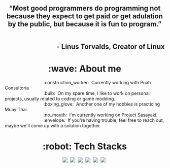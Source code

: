 <!-- https://github.com/durgeshsamariya/awesome-github-profile-readme-templates/blob/master/templates/AVS1508.md?plain=1 -->
<h2 align=center>
“Most good programmers do programming not because they expect to get paid or get adulation by the public, but because it is fun to program.”<br /><br />
  <p align=right>- Linus Torvalds, Creator of Linux</p>
</h2>

<h1 align=center>:wave:&nbsp;About me</h1>
&nbsp;&nbsp;&nbsp;&nbsp;&nbsp;&nbsp;&nbsp;&nbsp;&nbsp;&nbsp;&nbsp;&nbsp;&nbsp;&nbsp;&nbsp;&nbsp;&nbsp;&nbsp;&nbsp;&nbsp;&nbsp;&nbsp;&nbsp;&nbsp;&nbsp;&nbsp;&nbsp;&nbsp;&nbsp;&nbsp;&nbsp;:construction_worker:&nbsp; Currently working with Puah Consultoria<br />
&nbsp;&nbsp;&nbsp;&nbsp;&nbsp;&nbsp;&nbsp;&nbsp;&nbsp;&nbsp;&nbsp;&nbsp;&nbsp;&nbsp;&nbsp;&nbsp;&nbsp;&nbsp;&nbsp;&nbsp;&nbsp;&nbsp;&nbsp;&nbsp;&nbsp;&nbsp;&nbsp;&nbsp;&nbsp;&nbsp;&nbsp;:bulb:&nbsp; On my spare time, I like to work on personal projects, usually related to coding or game modding.<br />
&nbsp;&nbsp;&nbsp;&nbsp;&nbsp;&nbsp;&nbsp;&nbsp;&nbsp;&nbsp;&nbsp;&nbsp;&nbsp;&nbsp;&nbsp;&nbsp;&nbsp;&nbsp;&nbsp;&nbsp;&nbsp;&nbsp;&nbsp;&nbsp;&nbsp;&nbsp;&nbsp;&nbsp;&nbsp;&nbsp;&nbsp;:boxing_glove:&nbsp; Another one of my hobbies is practicing Muay Thai.<br />
&nbsp;&nbsp;&nbsp;&nbsp;&nbsp;&nbsp;&nbsp;&nbsp;&nbsp;&nbsp;&nbsp;&nbsp;&nbsp;&nbsp;&nbsp;&nbsp;&nbsp;&nbsp;&nbsp;&nbsp;&nbsp;&nbsp;&nbsp;&nbsp;&nbsp;&nbsp;&nbsp;&nbsp;&nbsp;&nbsp;&nbsp;:no_mouth:&nbsp; I'm currently working on Project Sasayaki.<br />
&nbsp;&nbsp;&nbsp;&nbsp;&nbsp;&nbsp;&nbsp;&nbsp;&nbsp;&nbsp;&nbsp;&nbsp;&nbsp;&nbsp;&nbsp;&nbsp;&nbsp;&nbsp;&nbsp;&nbsp;&nbsp;&nbsp;&nbsp;&nbsp;&nbsp;&nbsp;&nbsp;&nbsp;&nbsp;&nbsp;&nbsp;:envelope:&nbsp; If you're having trouble, feel free to reach out, maybe we'll come up with a solution together.

<h1 align=center>:robot:&nbsp;Tech Stacks</h1>
<p align=center>
  <a href="https://www.python.org/"><img src="https://img.shields.io/badge/-Python-FFFFFF?labelColor=000000&style=for-the-badge&logo=python" /></a>&nbsp;
  <a href="https://angular.io/"><img src="https://img.shields.io/badge/-Angular-FFFFFF?labelColor=000000&style=for-the-badge&logo=angular" /></a>&nbsp;
  <a href="https://flutter.dev/"><img src="https://img.shields.io/badge/-Flutter-FFFFFF?labelColor=000000&style=for-the-badge&logo=flutter" /></a>&nbsp;
  <a href="https://reactjs.org/"><img src="https://img.shields.io/badge/-React-FFFFFF?labelColor=000000&style=for-the-badge&logo=react" /></a>&nbsp;
  <a href="https://github.com/torvalds/linux"><img src="https://img.shields.io/badge/-Linux-FFFFFF?labelColor=000000&style=for-the-badge&logo=linux" /></a>&nbsp;
  <a href="https://godotengine.org/"><img src="https://img.shields.io/badge/-Godot Engine-FFFFFF?labelColor=000000&style=for-the-badge&logo=godotengine" /></a>&nbsp;
</p>
